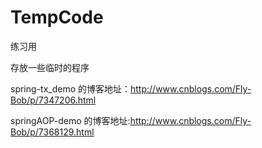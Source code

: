 # TempCode
练习用

存放一些临时的程序

spring-tx_demo 的博客地址：http://www.cnblogs.com/Fly-Bob/p/7347206.html


springAOP-demo 的博客地址:http://www.cnblogs.com/Fly-Bob/p/7368129.html